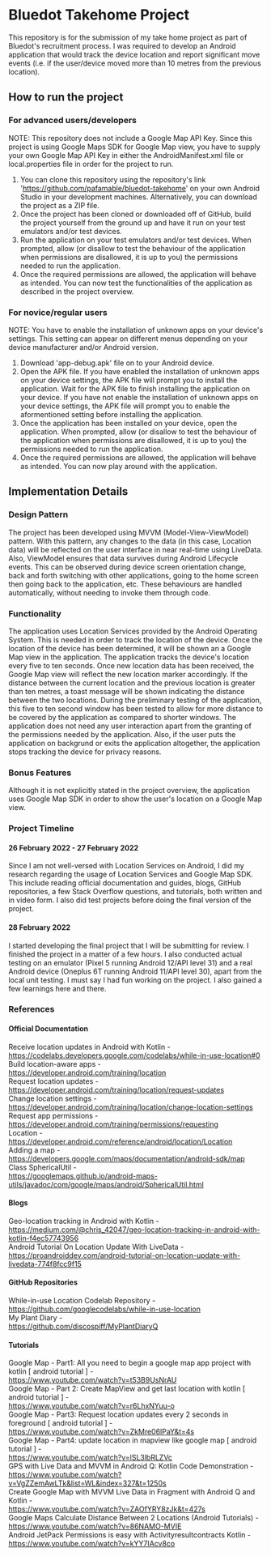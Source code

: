 # Bluedot Takehome Project
This repository is for the submission of my take home project as part of Bluedot's recruitment process.
I was required to develop an Android application that would track the device location and report significant move events (i.e. if the user/device moved more than 10 metres from the previous location).

## How to run the project
### For advanced users/developers
NOTE: This repository does not include a Google Map API Key. Since this project is using Google Maps SDK for Google Map view, you have to supply your own Google Map API Key in either the AndroidManifest.xml file or local.properties file in order for the project to run.
1. You can clone this repository using the repository's link 'https://github.com/pafamable/bluedot-takehome' on your own Android Studio in your development machines. Alternatively, you can download the project as a ZIP file.
2. Once the project has been cloned or downloaded off of GitHub, build the project yourself from the ground up and have it run on your test emulators and/or test devices.
3. Run the application on your test emulators and/or test devices. When prompted, allow (or disallow to test the behaviour of the application when permissions are disallowed, it is up to you) the permissions needed to run the application.
4. Once the required permissions are allowed, the application will behave as intended. You can now test the functionalities of the application as described in the project overview.

### For novice/regular users
NOTE: You have to enable the installation of unknown apps on your device's settings. This setting can appear on different menus depending on your device manufacturer and/or Android version.
1. Download 'app-debug.apk' file on to your Android device.
2. Open the APK file. If you have enabled the installation of unknown apps on your device settings, the APK file will prompt you to install the application. Wait for the APK file to finish installing the application on your device. If you have not enable the installation of unknown apps on your device settings, the APK file will prompt you to enable the aformentioned setting before installing the application.
3. Once the application has been installed on your device, open the application. When prompted, allow (or disallow to test the behaviour of the application when permissions are disallowed, it is up to you) the permissions needed to run the application.
4. Once the required permissions are allowed, the application will behave as intended. You can now play around with the application.

## Implementation Details
### Design Pattern
The project has been developed using MVVM (Model-View-ViewModel) pattern. With this pattern, any changes to the data (in this case, Location data) will be reflected on the user interface in near real-time using LiveData. Also, ViewModel ensures that data survives during Android Lifecycle events. This can be observed during device screen orientation change, back and forth switching with other applications, going to the home screen then going back to the application, etc. These behaviours are handled automatically, without needing to invoke them through code.
### Functionality
The application uses Location Services provided by the Android Operating System. This is needed in order to track the location of the device. Once the location of the device has been determined, it will be shown an a Google Map view in the application. The application tracks the device's location every five to ten seconds. Once new location data has been received, the Google Map view will reflect the new location marker accordingly. If the distance between the current location and the previous location is greater than ten metres, a toast message will be shown indicating the distance between the two locations. During the preliminary testing of the application, this five to ten second window has been tested to allow for more distance to be covered by the application as compared to shorter windows. The application does not need any user interaction apart from the granting of the permissions needed by the application. Also, if the user puts the application on backgrund or exits the application altogether, the application stops tracking the device for privacy reasons.
### Bonus Features
Although it is not explicitly stated in the project overview, the application uses Google Map SDK in order to show the user's location on a Google Map view.
### Project Timeline
#### 26 February 2022 - 27 February 2022
Since I am not well-versed with Location Services on Android, I did my research regarding the usage of Location Services and Google Map SDK. This include reading official documentation and guides, blogs, GitHub repositories, a few Stack Overflow questions, and tutorials, both written and in video form. I also did test projects before doing the final version of the project.
#### 28 February 2022
I started developing the final project that I will be submitting for review. I finished the project in a matter of a few hours. I also conducted actual testing on an emulator (Pixel 5 running Android 12/API level 31) and a real Android device (Oneplus 6T running Android 11/API level 30), apart from the local unit testing. I must say I had fun working on the project. I also gained a few learnings here and there.

### References
#### Official Documentation
Receive location updates in Android with Kotlin -  
https://codelabs.developers.google.com/codelabs/while-in-use-location#0  
Build location-aware apps -  
https://developer.android.com/training/location  
Request location updates -  
https://developer.android.com/training/location/request-updates  
Change location settings -  
https://developer.android.com/training/location/change-location-settings  
Request app permissions -  
https://developer.android.com/training/permissions/requesting  
Location -  
https://developer.android.com/reference/android/location/Location  
Adding a map -  
https://developers.google.com/maps/documentation/android-sdk/map  
Class SphericalUtil -  
https://googlemaps.github.io/android-maps-utils/javadoc/com/google/maps/android/SphericalUtil.html  
#### Blogs
Geo-location tracking in Android with Kotlin -  
https://medium.com/@chris_42047/geo-location-tracking-in-android-with-kotlin-f4ec57743956  
Android Tutorial On Location Update With LiveData -  
https://proandroiddev.com/android-tutorial-on-location-update-with-livedata-774f8fcc9f15  
#### GitHub Repositories
While-in-use Location Codelab Repository -  
https://github.com/googlecodelabs/while-in-use-location  
My Plant Diary -  
https://github.com/discospiff/MyPlantDiaryQ  
#### Tutorials
Google Map - Part1: All you need to begin a google map app project with kotlin [ android tutorial ] -  
https://www.youtube.com/watch?v=t53B9UsNrAU  
Google Map - Part 2: Create MapView and get last location with kotlin [ android tutorial ] -  
https://www.youtube.com/watch?v=r6LhxNYuu-o  
Google Map - Part3: Request location updates every 2 seconds in foreground [ android tutorial ] -  
https://www.youtube.com/watch?v=ZkMre06lPaY&t=4s  
Google Map - Part4: update location in mapview like google map [ android tutorial ] -  
https://www.youtube.com/watch?v=lSL3lbRLZVc  
GPS with Live Data and MVVM in Android Q: Kotlin Code Demonstration -  
https://www.youtube.com/watch?v=VgZZemAwLTk&list=WL&index=327&t=1250s  
Create Google Map with MVVM Live Data in Fragment with Android Q and Kotlin -  
https://www.youtube.com/watch?v=ZAOfYRY8zJk&t=427s  
Google Maps Calculate Distance Between 2 Locations (Android Tutorials) -  
https://www.youtube.com/watch?v=86NAMO-MVIE  
Android JetPack Permissions is easy with Activityresultcontracts Kotlin -  
https://www.youtube.com/watch?v=kYY7IAcv8co  



